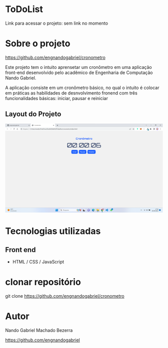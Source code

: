 # ToDoList
Link para acessar o projeto: sem link no momento

# Sobre o projeto

https://github.com/engnandogabriel/cronometro

Este projeto tem o intuito aprensetar um cronômetro em uma aplicação front-end desenvolvido pelo acadêmico de Engenharia de Computação Nando Gabriel.

A aplicação consiste em um cronômetro básico, no qual o intuito é colocar em práticas as habilidades de desnvolvimento fronend com três funcionalidades básicas: iniciar, pausar e reiniciar

## Layout do Projeto
![Tela Principal](https://github.com/engnandogabriel/cronometro/blob/master/Captura%20de%20tela.png)


# Tecnologias utilizadas
## Front end
- HTML / CSS / JavaScript

# clonar repositório
git clone https://github.com/engnandogabriel/cronometro

# Autor

Nando Gabriel Machado Bezerra

https://github.com/engnandogabriel

